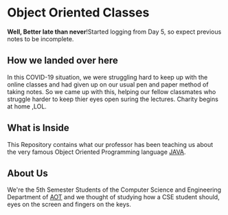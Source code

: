 # Object Oriented Classes

**Well, Better late than never**!Started logging from Day 5, so expect previous notes to be incomplete.

## How we landed over here 
In this COVID-19 situation, we were struggling hard to keep up with the online classes and had given up on our usual pen and paper method of taking notes. So we came up with this, helping our fellow classmates who struggle harder to keep thier eyes open suring the lectures. Charity begins at home ,LOL.

## What is Inside
This Repository contains what our professor has been teaching us about the very famous Object Oriented Programming language [JAVA](https://www.java.com/en/). 

## About Us
We're the 5th Semester Students of the Computer Science and Engineering Department of [AOT](https://aot.edu.in/) and we thought of studying how a CSE student should, eyes on the screen and fingers on the keys. 

